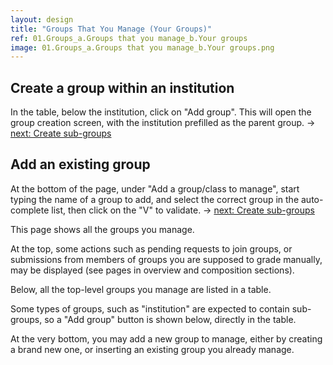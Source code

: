 ```yaml
---
layout: design
title: "Groups That You Manage (Your Groups)"
ref: 01.Groups_a.Groups that you manage_b.Your groups
image: 01.Groups_a.Groups that you manage_b.Your groups.png
---
```


## <span class="color-thread" style="background-color: #aaf"></span> Create a group within an institution
In the table, below the institution, click on "Add group". This will open the group creation screen, with the institution prefilled as the parent group.
→ [next: Create sub-groups](01.Groups_02.Composition_h.Empty-group)

## <span class="color-thread" style="background-color: #aaf"></span> Add an existing group
At the bottom of the page, under "Add a group/class to manage", start typing the name of a group to add, and select the correct group in the auto-complete list, then click on the "V" to validate.
→ [next: Create sub-groups](01.Groups_02.Composition_h.Empty-group)


This page shows all the groups you manage.

At the top, some actions such as pending requests to join groups, or submissions from members of groups you are supposed to grade manually, may be displayed (see pages in overview and composition sections).

Below, all the top-level groups you manage are listed in a table.

Some types of groups, such as "institution" are expected to contain sub-groups, so a "Add group" button is shown below, directly in the table.

At the very bottom, you may add a new group to manage, either by creating a brand new one, or inserting an existing group you already manage.

